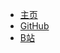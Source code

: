 * [主页](README.md)
* [GitHub](https://github.com/wukongdaily)
* [B站](https://space.bilibili.com/250915741)
